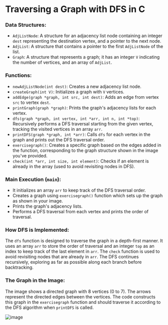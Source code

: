 # Traversing a Graph with DFS in C

### Data Structures:
- `AdjListNode`: A structure for an adjacency list node containing an integer `dest` representing the destination vertex, and a pointer to the next node.
- `AdjList`: A structure that contains a pointer to the first `AdjListNode` of the list.
- `Graph`: A structure that represents a graph; it has an integer `V` indicating the number of vertices, and an array of `AdjList`.

### Functions:
- `newAdjListNode(int dest)`: Creates a new adjacency list node.
- `createGraph(int V)`: Initializes a graph with `V` vertices.
- `addEdge(graph *graph, int src, int dest)`: Adds an edge from vertex `src` to vertex `dest`.
- `printGraph(graph *graph)`: Prints the graph's adjacency lists for each vertex.
- `dfs(graph *graph, int vertex, int *arr, int n, int *top)`: Recursively performs a DFS traversal starting from the given vertex, tracking the visited vertices in an array `arr`.
- `printDFS(graph *graph, int *arr)`: Calls `dfs` for each vertex in the graph and prints out the DFS traversal order.
- `exercisegraph()`: Creates a specific graph based on the edges added in the function, corresponding to the graph structure shown in the image you've provided.
- `check(int *arr, int size, int element)`: Checks if an element is already in the array (used to avoid revisiting nodes in DFS).

### Main Execution (`main`):
- It initializes an array `arr` to keep track of the DFS traversal order.
- Creates a graph using `exercisegraph()` function which sets up the graph as shown in your image.
- Prints the graph's adjacency lists.
- Performs a DFS traversal from each vertex and prints the order of traversal.

### How DFS is Implemented:
The `dfs` function is designed to traverse the graph in a depth-first manner. It uses an array `arr` to store the order of traversal and an integer `top` as an index to keep track of the last element in `arr`. The `check` function is used to avoid revisiting nodes that are already in `arr`. The DFS continues recursively, exploring as far as possible along each branch before backtracking.

### The Graph in the Image:
The image shows a directed graph with 8 vertices (0 to 7). The arrows represent the directed edges between the vertices. The code constructs this graph in the `exercisegraph` function and should traverse it according to the DFS algorithm when `printDFS` is called.

![image](https://github.com/mehdinejjar86/graphs-dfs-bfs/assets/67825314/75a9b284-42ad-42b8-b505-f75e6fe6da59)

